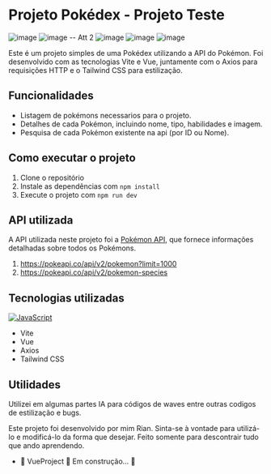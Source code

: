 # Projeto Pokédex - **Projeto Teste**

 ![image](https://github.com/rianjsp/Pokemons_api/assets/116752833/6d31cd07-0593-4452-bc36-c3a9c051ea33)
 ![image](https://github.com/rianjsp/Pokemons_api/assets/116752833/b2a0523c-657d-48d9-898f-f9999e3defc9)
-- Att 2
 ![image](https://github.com/rianjsp/Pokemons_api_v2/assets/116752833/6400d3bc-a424-401d-8d8a-3763caeef0b2)
 ![image](https://github.com/rianjsp/Pokemons_api_v2/assets/116752833/e7525a7c-986c-4590-a1fa-14816ef9c9bb)
 ![image](https://github.com/rianjsp/Pokemons_api_v2/assets/116752833/0a97390f-9360-45ad-9d9a-56e2235a0f33)


Este é um projeto simples de uma Pokédex utilizando a API do Pokémon. Foi desenvolvido com as tecnologias Vite e Vue, juntamente com o Axios para requisições HTTP e o Tailwind CSS para estilização.

## Funcionalidades

- Listagem de pokémons necessarios para o projeto.
- Detalhes de cada Pokémon, incluindo nome, tipo, habilidades e imagem.
- Pesquisa de cada Pokémon existente na api (por ID ou Nome).
  
## Como executar o projeto

1. Clone o repositório
2. Instale as dependências com `npm install`
3. Execute o projeto com `npm run dev`

## API utilizada

A API utilizada neste projeto foi a [Pokémon API](https://pokeapi.co/), que fornece informações detalhadas sobre todos os Pokémons.
1. https://pokeapi.co/api/v2/pokemon?limit=1000
2. https://pokeapi.co/api/v2/pokemon-species


## Tecnologias utilizadas 
[![JavaScript](https://img.shields.io/badge/Javascript-yellow?logo=javascript&labelColor=black)](https://www.javascript.com/)

- Vite
- Vue
- Axios
- Tailwind CSS




## Utilidades

Utilizei em algumas partes IA para códigos de waves entre outras codigos de estilização e bugs.

Este projeto foi desenvolvido por mim Rian. Sinta-se à vontade para utilizá-lo e modificá-lo da forma que desejar. Feito somente para descontrair tudo que ando aprendendo.

 - 🚧  VueProject 🚀 Em construção...  🚧
